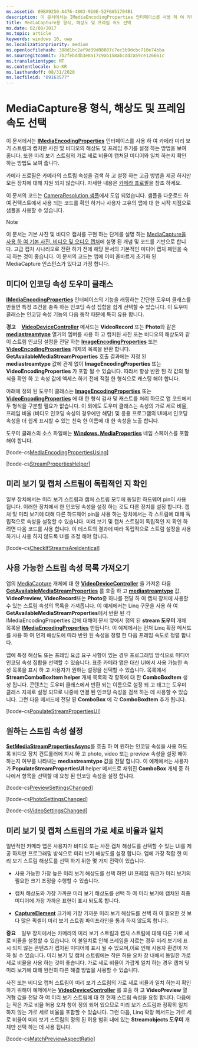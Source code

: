 ```yaml
---
ms.assetid: 09BA9250-A476-4803-910E-52F0A51704B1
description: 이 문서에서는 IMediaEncodingProperties 인터페이스를 사용 하 여 카메라 미리 보기 스트림과 캡처한 사진 및 비디오의 해상도 및 프레임 주기를 설정 하는 방법을 보여 줍니다.
title: MediaCapture용 형식, 해상도 및 프레임 속도 선택
ms.date: 02/08/2017
ms.topic: article
keywords: windows 10, uwp
ms.localizationpriority: medium
ms.openlocfilehash: 388d1bc2af9d39d08087c7ec5b9dcbc710e74bba
ms.sourcegitcommit: 7b2febddb3e8a17c9ab158abcdd2a59ce126661c
ms.translationtype: MT
ms.contentlocale: ko-KR
ms.lasthandoff: 08/31/2020
ms.locfileid: "89163577"
---
```

# <a name="set-format-resolution-and-frame-rate-for-mediacapture"></a>MediaCapture용 형식, 해상도 및 프레임 속도 선택



이 문서에서는 [**IMediaEncodingProperties**](/uwp/api/Windows.Media.MediaProperties.IMediaEncodingProperties) 인터페이스를 사용 하 여 카메라 미리 보기 스트림과 캡처한 사진 및 비디오의 해상도 및 프레임 주기를 설정 하는 방법을 보여 줍니다. 또한 미리 보기 스트림의 가로 세로 비율이 캡처된 미디어와 일치 하는지 확인 하는 방법도 보여 줍니다.

카메라 프로필은 카메라의 스트림 속성을 검색 하 고 설정 하는 고급 방법을 제공 하지만 모든 장치에 대해 지원 되지 않습니다. 자세한 내용은 [카메라 프로필](camera-profiles.md)을 참조 하세요.

이 문서의 코드는 [CameraResolution 샘플](https://github.com/Microsoft/Windows-universal-samples/tree/master/Samples/CameraResolution)에서 도입 되었습니다. 샘플을 다운로드 하 여 컨텍스트에서 사용 되는 코드를 확인 하거나 사용자 고유의 앱에 대 한 시작 지점으로 샘플을 사용할 수 있습니다.

> [!NOTE] 
> 이 문서는 기본 사진 및 비디오 캡처를 구현 하는 단계를 설명 하는 [MediaCapture을 사용 하 여 기본 사진, 비디오 및 오디오 캡처](basic-photo-video-and-audio-capture-with-MediaCapture.md)에 설명 된 개념 및 코드를 기반으로 합니다. 고급 캡처 시나리오로 전환 하기 전에 해당 문서의 기본적인 미디어 캡처 패턴을 숙지 하는 것이 좋습니다. 이 문서의 코드는 앱에 이미 올바르게 초기화 된 MediaCapture 인스턴스가 있다고 가정 합니다.

## <a name="a-media-encoding-properties-helper-class"></a>미디어 인코딩 속성 도우미 클래스

[**IMediaEncodingProperties**](/uwp/api/Windows.Media.MediaProperties.IMediaEncodingProperties) 인터페이스의 기능을 래핑하는 간단한 도우미 클래스를 만들면 특정 조건을 충족 하는 인코딩 속성 집합을 쉽게 선택할 수 있습니다. 이 도우미 클래스는 인코딩 속성 기능의 다음 동작 때문에 특히 유용 합니다.

**경고**    [**VideoDeviceController**](/uwp/api/windows.media.devices.videodevicecontroller.getavailablemediastreamproperties) 메서드는 **VideoRecord** 또는 **Photo**와 같은 [**mediastreamtype**](/uwp/api/Windows.Media.Capture.MediaStreamType) 열거의 멤버를 사용 하 고 캡처된 사진 또는 비디오의 해상도와 같이 스트림 인코딩 설정을 전달 하는 [**ImageEncodingProperties**](/uwp/api/Windows.Media.MediaProperties.ImageEncodingProperties) 또는 [**VideoEncodingProperties**](/uwp/api/Windows.Media.MediaProperties.VideoEncodingProperties) 개체의 목록을 반환 합니다. **GetAvailableMediaStreamProperties** 호출 결과에는 지정 된 **mediastreamtype** 값에 관계 없이 **ImageEncodingProperties** 또는 **VideoEncodingProperties** 가 포함 될 수 있습니다. 따라서 항상 반환 된 각 값의 형식을 확인 하 고 속성 값에 액세스 하기 전에 적절 한 형식으로 캐스팅 해야 합니다.

아래에 정의 된 도우미 클래스는 [**ImageEncodingProperties**](/uwp/api/Windows.Media.MediaProperties.ImageEncodingProperties) 또는 [**VideoEncodingProperties**](/uwp/api/Windows.Media.MediaProperties.VideoEncodingProperties) 에 대 한 형식 검사 및 캐스트를 처리 하므로 앱 코드에서 두 형식을 구분할 필요가 없습니다. 이 외에도 도우미 클래스는 속성의 가로 세로 비율, 프레임 비율 (비디오 인코딩 속성의 경우에만 해당) 및 응용 프로그램의 UI에서 인코딩 속성을 더 쉽게 표시할 수 있는 친숙 한 이름에 대 한 속성을 노출 합니다.

도우미 클래스의 소스 파일에는 [**Windows. MediaProperties**](/uwp/api/Windows.Media.MediaProperties) 네임 스페이스를 포함 해야 합니다.

[!code-cs[MediaEncodingPropertiesUsing](./code/BasicMediaCaptureWin10/cs/MainPage.xaml.cs#SnippetMediaEncodingPropertiesUsing)]

[!code-cs[StreamPropertiesHelper](./code/BasicMediaCaptureWin10/cs/StreamPropertiesHelper.cs#SnippetStreamPropertiesHelper)]

## <a name="determine-if-the-preview-and-capture-streams-are-independent"></a>미리 보기 및 캡처 스트림이 독립적인 지 확인

일부 장치에서는 미리 보기 스트림과 캡처 스트림 모두에 동일한 하드웨어 pin이 사용 됩니다. 이러한 장치에서 한 인코딩 속성을 설정 하는 것도 다른 장치를 설정 합니다. 캡처 및 미리 보기에 대해 다른 하드웨어 pin을 사용 하는 장치에서는 각 스트림에 대해 독립적으로 속성을 설정할 수 있습니다. 미리 보기 및 캡처 스트림이 독립적인 지 확인 하려면 다음 코드를 사용 합니다. 이 테스트의 결과에 따라 독립적으로 스트림 설정을 사용 하거나 사용 하지 않도록 UI를 조정 해야 합니다.

[!code-cs[CheckIfStreamsAreIdentical](./code/BasicMediaCaptureWin10/cs/MainPage.xaml.cs#SnippetCheckIfStreamsAreIdentical)]

## <a name="get-a-list-of-available-stream-properties"></a>사용 가능한 스트림 속성 목록 가져오기

앱의 [MediaCapture](./index.md) 개체에 대 한 [**VideoDeviceController**](/uwp/api/Windows.Media.Devices.VideoDeviceController) 을 가져온 다음 [**GetAvailableMediaStreamProperties**](/uwp/api/windows.media.devices.videodevicecontroller.getavailablemediastreamproperties) 를 호출 하 고 [**mediastreamtype**](/uwp/api/Windows.Media.Capture.MediaStreamType) 값, **VideoPreview**, **VideoRecord**또는 **Photo**중 하나를 전달 하 여 캡처 장치에 사용할 수 있는 스트림 속성의 목록을 가져옵니다. 이 예제에서는 Linq 구문을 사용 하 여 **GetAvailableMediaStreamProperties**에서 반환 된 각 IMediaEncodingProperties 값에 대해이 문서 앞에서 정의 된 **stream 도우미** 개체 목록을 [**IMediaEncodingProperties**](/uwp/api/Windows.Media.MediaProperties.IMediaEncodingProperties) 만듭니다. 이 예제에서는 먼저 Linq 확장 메서드를 사용 하 여 먼저 해상도에 따라 반환 된 속성을 정렬 한 다음 프레임 속도로 정렬 합니다.

앱에 특정 해상도 또는 프레임 요금 요구 사항이 있는 경우 프로그래밍 방식으로 미디어 인코딩 속성 집합을 선택할 수 있습니다. 표준 카메라 앱은 대신 UI에서 사용 가능한 속성 목록을 표시 하 고 사용자가 원하는 설정을 선택할 수 있습니다. 목록에서 **StreamComboBoxItem helper** 개체 목록의 각 항목에 대 한 **ComboBoxItem** 생성 됩니다. 콘텐츠는 도우미 클래스에서 반환 되는 이름으로 설정 되 고 태그는 도우미 클래스 자체로 설정 되므로 나중에 연결 된 인코딩 속성을 검색 하는 데 사용할 수 있습니다. 그런 다음 메서드에 전달 된 **ComboBox** 에 각 **ComboBoxItem** 추가 됩니다.

[!code-cs[PopulateStreamPropertiesUI](./code/BasicMediaCaptureWin10/cs/MainPage.xaml.cs#SnippetPopulateStreamPropertiesUI)]

## <a name="set-the-desired-stream-properties"></a>원하는 스트림 속성 설정

[**SetMediaStreamPropertiesAsync**](/uwp/api/windows.media.devices.videodevicecontroller.setmediastreampropertiesasync)를 호출 하 여 원하는 인코딩 속성을 사용 하도록 비디오 장치 컨트롤러에 지시 하 고 photo, video 또는 preview 속성을 설정 해야 하는지 여부를 나타내는 **mediastreamtype** 값을 전달 합니다. 이 예제에서는 사용자가 **PopulateStreamPropertiesUI** helper 메서드로 채워진 **ComboBox** 개체 중 하나에서 항목을 선택할 때 요청 된 인코딩 속성을 설정 합니다.

[!code-cs[PreviewSettingsChanged](./code/BasicMediaCaptureWin10/cs/MainPage.xaml.cs#SnippetPreviewSettingsChanged)]

[!code-cs[PhotoSettingsChanged](./code/BasicMediaCaptureWin10/cs/MainPage.xaml.cs#SnippetPhotoSettingsChanged)]

[!code-cs[VideoSettingsChanged](./code/BasicMediaCaptureWin10/cs/MainPage.xaml.cs#SnippetVideoSettingsChanged)]

## <a name="match-the-aspect-ratio-of-the-preview-and-capture-streams"></a>미리 보기 및 캡처 스트림의 가로 세로 비율과 일치

일반적인 카메라 앱은 사용자가 비디오 또는 사진 캡처 해상도를 선택할 수 있는 UI를 제공 하지만 프로그래밍 방식으로 미리 보기 해상도를 설정 합니다. 앱에 가장 적합 한 미리 보기 스트림 해상도를 선택 하기 위한 몇 가지 전략이 있습니다.

-   사용 가능한 가장 높은 미리 보기 해상도를 선택 하면 UI 프레임 워크가 미리 보기의 필요한 크기 조정을 수행할 수 있습니다.

-   캡처 해상도와 가장 가까운 미리 보기 해상도를 선택 하 여 미리 보기에 캡처된 최종 미디어에 가장 가까운 표현이 표시 되도록 합니다.

-   [**CaptureElement**](/uwp/api/Windows.UI.Xaml.Controls.CaptureElement) 크기에 가장 가까운 미리 보기 해상도를 선택 하 여 필요한 것 보다 많은 픽셀이 미리 보기 스트림 파이프라인을 통과 하지 않도록 합니다.

**중요**    일부 장치에서는 카메라의 미리 보기 스트림과 캡처 스트림에 대해 다른 가로 세로 비율을 설정할 수 있습니다. 이 불일치로 인해 프레임을 자르는 경우 미리 보기에 표시 되지 않는 콘텐츠가 캡처된 미디어에 표시 될 수 있으며,이로 인해 사용자 환경이 저하 될 수 있습니다. 미리 보기 및 캡처 스트림에는 작은 허용 오차 창 내에서 동일한 가로 세로 비율을 사용 하는 것이 좋습니다. 가로 세로 비율이 가깝게 일치 하는 경우 캡처 및 미리 보기에 대해 완전히 다른 해결 방법을 사용할 수 있습니다.


사진 또는 비디오 캡처 스트림이 미리 보기 스트림의 가로 세로 비율과 일치 하는지 확인 하기 위해이 예제에서는 [**VideoDeviceController**](/uwp/api/windows.media.devices.videodevicecontroller.getmediastreamproperties) 를 호출 하 고 **VideoPreview** 열거형 값을 전달 하 여 미리 보기 스트림에 대 한 현재 스트림 속성을 요청 합니다. 다음에는 작은 가로 비율 허용 오차 창이 정의 되어 있으므로 미리 보기 스트림과 정확히 일치 하지 않는 가로 세로 비율을 포함할 수 있습니다. 그런 다음, Linq 확장 메서드는 가로 세로 비율이 미리 보기 스트림의 정의 된 허용 범위 내에 있는 **Streamobjects 도우미** 개체만 선택 하는 데 사용 됩니다.

[!code-cs[MatchPreviewAspectRatio](./code/BasicMediaCaptureWin10/cs/MainPage.xaml.cs#SnippetMatchPreviewAspectRatio)]

 

 